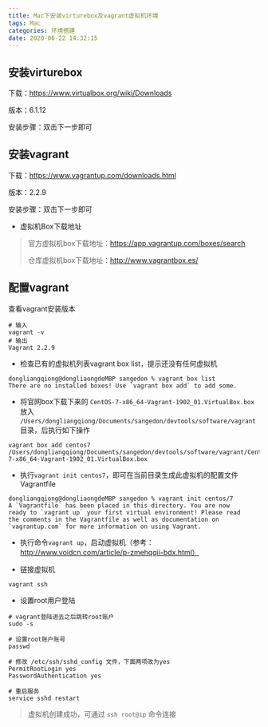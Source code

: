 ```yaml
---
title: Mac下安装virturebox及vagrant虚拟机环境
tags: Mac
categories: 环境搭建
date: 2020-06-22 14:32:15
---
```



## 安装virturebox

下载：https://www.virtualbox.org/wiki/Downloads

版本：6.1.12

安装步骤：双击下一步即可



## 安装vagrant

下载：https://www.vagrantup.com/downloads.html

版本：2.2.9

安装步骤：双击下一步即可

- 虚拟机Box下载地址

> 官方虚拟机box下载地址：https://app.vagrantup.com/boxes/search
>
> 仓库虚拟机box下载地址：http://www.vagrantbox.es/



## 配置vagrant

查看vagrant安装版本

```shell
# 输入
vagrant -v
# 输出
Vagrant 2.2.9
```

- 检查已有的虚拟机列表vagrant box list，提示还没有任何虚拟机

```shell
dongliangqiong@dongliaongdeMBP sangedon % vagrant box list
There are no installed boxes! Use `vagrant box add` to add some.
```

- 将官网box下载下来的 `CentOS-7-x86_64-Vagrant-1902_01.VirtualBox.box`放入 `/Users/dongliangqiong/Documents/sangedon/devtools/software/vagrant`目录，后执行如下操作

```shell
vagrant box add centos7 /Users/dongliangqiong/Documents/sangedon/devtools/software/vagrant/CentOS-7-x86_64-Vagrant-1902_01.VirtualBox.box
```

- 执行`vagrant init centos7`，即可在当前目录生成此虚拟机的配置文件Vagrantfile

```shell
dongliangqiong@dongliaongdeMBP sangedon % vagrant init centos/7
A `Vagrantfile` has been placed in this directory. You are now
ready to `vagrant up` your first virtual environment! Please read
the comments in the Vagrantfile as well as documentation on
`vagrantup.com` for more information on using Vagrant.
```

- 执行命令`vagrant up`，启动虚拟机（参考：http://www.voidcn.com/article/p-zmehqqii-bdx.html）

- 链接虚拟机

```shell
vagrant ssh
```

- 设置root用户登陆

```shell
# vagrant登陆进去之后跳转root账户
sudo -s

# 设置root账户账号
passwd

# 修改 /etc/ssh/sshd_config 文件，下面两项改为yes
PermitRootLogin yes
PasswordAuthentication yes

# 重启服务
service sshd restart
```

> 虚拟机创建成功，可通过 `ssh root@ip` 命令连接
